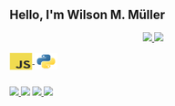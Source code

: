 ## Hello, I'm Wilson M. Müller
<div align="center">
  <a href="https://github-readme-stats.vercel.app/api?username=IsfetShen">
    <img height="150em" src="https://github-readme-stats.vercel.app/api?username=IsfetShen&show_icons=true&theme=highcontrast&include_all_commits=true&count_private=true"/>
    <img height="150em" src="https://github-readme-stats.vercel.app/api/top-langs/?username=IsfetShen&layout=compact&langs_count=7&theme=highcontrast"/>
</div>
<div style="display: inline_block"><br>
    <img align="center" alt="Isfet-Js" height="30" width="40" src="https://raw.githubusercontent.com/devicons/devicon/master/icons/javascript/javascript-original.svg">
    <img align="center" alt="Isfet-Python" height="30" width="40" src="https://raw.githubusercontent.com/devicons/devicon/master/icons/python/python-original.svg">
</div>

##
    
<div>
  <a href="mailto:wilsonunderline@outook.com/"target="_blank"><img src="https://img.shields.io/badge/Microsoft_Outlook-0078D4?style=for-the-badge&logo=microsoft-outlook&logoColor=white" target="_blank">
  </a>
  <a href="https://linktr.ee/wilso_muller" target="_blank"><img src="https://img.shields.io/badge/linktree-39E09B?style=for-the-badge&logo=linktree&logoColor=white"></a>
 <a href="https://discord.gg/8NPhGt7S" target="_blank"><img src="https://img.shields.io/badge/Discord-7289DA?style=for-the-badge&logo=discord&logoColor=white" target="_blank">
 </a>
  <a href="https://www.linkedin.com/in/wilson-m%C3%BCller-a0165a227/" target="_blank"><img src="https://img.shields.io/badge/-LinkedIn-%230077B5?style=for-the-badge&logo=linkedin&logoColor=white" target="_blank">
  </a> 
